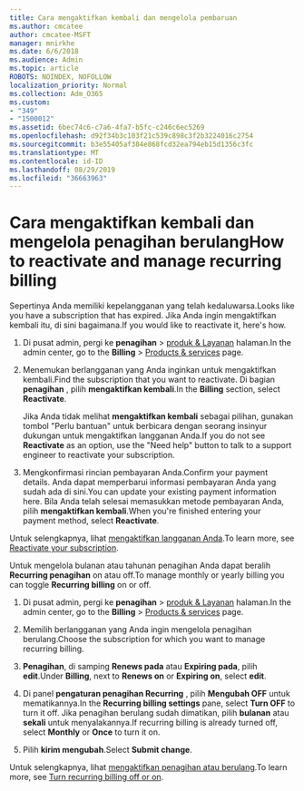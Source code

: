 ```yaml
---
title: Cara mengaktifkan kembali dan mengelola pembaruan
ms.author: cmcatee
author: cmcatee-MSFT
manager: mnirkhe
ms.date: 6/6/2018
ms.audience: Admin
ms.topic: article
ROBOTS: NOINDEX, NOFOLLOW
localization_priority: Normal
ms.collection: Adm_O365
ms.custom:
- "349"
- "1500012"
ms.assetid: 6bec74c6-c7a6-4fa7-b5fc-c246c6ec5269
ms.openlocfilehash: d92f34b3c103f21c539c898c3f2b3224016c2754
ms.sourcegitcommit: b3e55405af384e868fcd32ea794eb15d1356c3fc
ms.translationtype: MT
ms.contentlocale: id-ID
ms.lasthandoff: 08/29/2019
ms.locfileid: "36663963"
---
```

# <a name="how-to-reactivate-and-manage-recurring-billing"></a><span data-ttu-id="2a9b1-102">Cara mengaktifkan kembali dan mengelola penagihan berulang</span><span class="sxs-lookup"><span data-stu-id="2a9b1-102">How to reactivate and manage recurring billing</span></span>

<span data-ttu-id="2a9b1-103">Sepertinya Anda memiliki kepelangganan yang telah kedaluwarsa.</span><span class="sxs-lookup"><span data-stu-id="2a9b1-103">Looks like you have a subscription that has expired.</span></span> <span data-ttu-id="2a9b1-104">Jika Anda ingin mengaktifkan kembali itu, di sini bagaimana.</span><span class="sxs-lookup"><span data-stu-id="2a9b1-104">If you would like to reactivate it, here's how.</span></span>
  
1. <span data-ttu-id="2a9b1-105">Di pusat admin, pergi ke **penagihan** \> [produk & Layanan](https://go.microsoft.com/fwlink/p/?linkid=842054) halaman.</span><span class="sxs-lookup"><span data-stu-id="2a9b1-105">In the admin center, go to the **Billing** \> [Products & services](https://go.microsoft.com/fwlink/p/?linkid=842054) page.</span></span>

2. <span data-ttu-id="2a9b1-106">Menemukan berlangganan yang Anda inginkan untuk mengaktifkan kembali.</span><span class="sxs-lookup"><span data-stu-id="2a9b1-106">Find the subscription that you want to reactivate.</span></span> <span data-ttu-id="2a9b1-107">Di bagian **penagihan** , pilih **mengaktifkan kembali**.</span><span class="sxs-lookup"><span data-stu-id="2a9b1-107">In the **Billing** section, select  **Reactivate**.</span></span>

    <span data-ttu-id="2a9b1-108">Jika Anda tidak melihat **mengaktifkan kembali** sebagai pilihan, gunakan tombol "Perlu bantuan" untuk berbicara dengan seorang insinyur dukungan untuk mengaktifkan langganan Anda.</span><span class="sxs-lookup"><span data-stu-id="2a9b1-108">If you do not see **Reactivate** as an option, use the "Need help" button to talk to a support engineer to reactivate your subscription.</span></span>

3. <span data-ttu-id="2a9b1-109">Mengkonfirmasi rincian pembayaran Anda.</span><span class="sxs-lookup"><span data-stu-id="2a9b1-109">Confirm your payment details.</span></span> <span data-ttu-id="2a9b1-110">Anda dapat memperbarui informasi pembayaran Anda yang sudah ada di sini.</span><span class="sxs-lookup"><span data-stu-id="2a9b1-110">You can update your existing payment information here.</span></span> <span data-ttu-id="2a9b1-111">Bila Anda telah selesai memasukkan metode pembayaran Anda, pilih **mengaktifkan kembali**.</span><span class="sxs-lookup"><span data-stu-id="2a9b1-111">When you're finished entering your payment method, select **Reactivate**.</span></span>

<span data-ttu-id="2a9b1-112">Untuk selengkapnya, lihat [mengaktifkan langganan Anda](https://docs.microsoft.com/en-us/office365/admin/subscriptions-and-billing/reactivate-your-subscription).</span><span class="sxs-lookup"><span data-stu-id="2a9b1-112">To learn more, see [Reactivate your subscription](https://docs.microsoft.com/en-us/office365/admin/subscriptions-and-billing/reactivate-your-subscription).</span></span> 

<span data-ttu-id="2a9b1-113">Untuk mengelola bulanan atau tahunan penagihan Anda dapat beralih **Recurring penagihan** on atau off.</span><span class="sxs-lookup"><span data-stu-id="2a9b1-113">To manage monthly or yearly billing you can toggle **Recurring billing** on or off.</span></span>
  
1. <span data-ttu-id="2a9b1-114">Di pusat admin, pergi ke **penagihan** \> [produk & Layanan](https://go.microsoft.com/fwlink/p/?linkid=842054) halaman.</span><span class="sxs-lookup"><span data-stu-id="2a9b1-114">In the admin center, go to the **Billing** \> [Products & services](https://go.microsoft.com/fwlink/p/?linkid=842054) page.</span></span>

2. <span data-ttu-id="2a9b1-115">Memilih berlangganan yang Anda ingin mengelola penagihan berulang.</span><span class="sxs-lookup"><span data-stu-id="2a9b1-115">Choose the subscription for which you want to manage recurring billing.</span></span>

3. <span data-ttu-id="2a9b1-116">**Penagihan**, di samping **Renews pada** atau **Expiring pada**, pilih **edit**.</span><span class="sxs-lookup"><span data-stu-id="2a9b1-116">Under **Billing**, next to **Renews on** or **Expiring on**, select **edit**.</span></span>

4. <span data-ttu-id="2a9b1-117">Di panel **pengaturan penagihan Recurring** , pilih **Mengubah OFF** untuk mematikannya.</span><span class="sxs-lookup"><span data-stu-id="2a9b1-117">In the **Recurring billing settings** pane, select **Turn OFF** to turn it off.</span></span> <span data-ttu-id="2a9b1-118">Jika penagihan berulang sudah dimatikan, pilih **bulanan** atau **sekali** untuk menyalakannya.</span><span class="sxs-lookup"><span data-stu-id="2a9b1-118">If recurring billing is already turned off, select **Monthly** or **Once** to turn it on.</span></span>

5. <span data-ttu-id="2a9b1-119">Pilih **kirim mengubah**.</span><span class="sxs-lookup"><span data-stu-id="2a9b1-119">Select **Submit change**.</span></span>

<span data-ttu-id="2a9b1-120">Untuk selengkapnya, lihat [mengaktifkan penagihan atau berulang](https://docs.microsoft.com/office365/admin/subscriptions-and-billing/renew-your-subscription#turn-recurring-billing-off-or-on).</span><span class="sxs-lookup"><span data-stu-id="2a9b1-120">To learn more, see [Turn recurring billing off or on](https://docs.microsoft.com/office365/admin/subscriptions-and-billing/renew-your-subscription#turn-recurring-billing-off-or-on).</span></span>